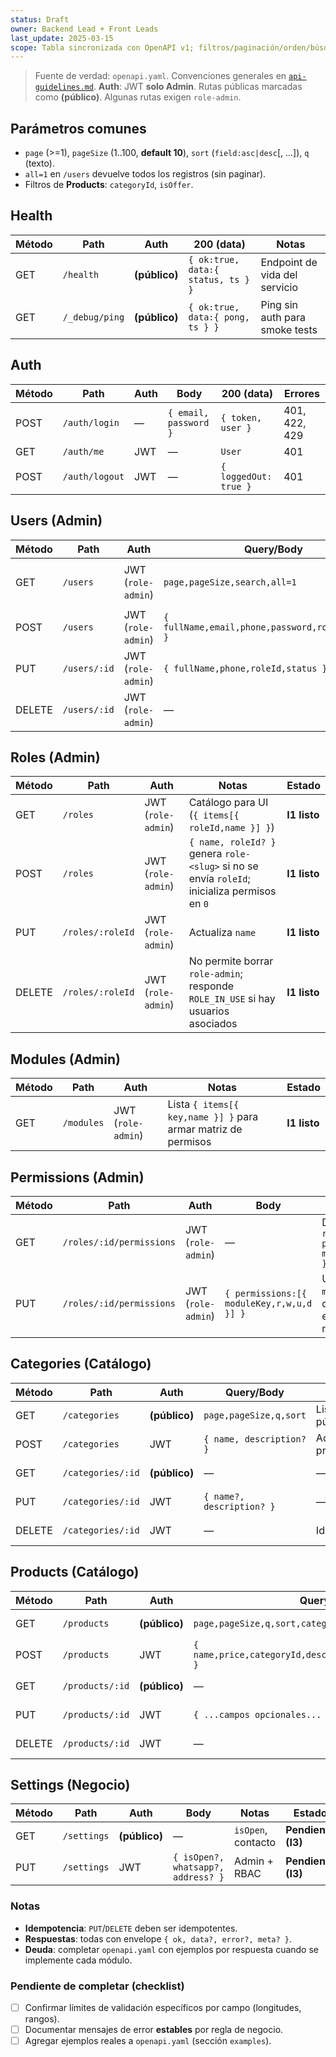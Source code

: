 ```yaml
---
status: Draft
owner: Backend Lead + Front Leads
last_update: 2025-03-15
scope: Tabla sincronizada con OpenAPI v1; filtros/paginación/orden/búsqueda consolidados; “Pendiente” donde falte implementar.
---
```


> Fuente de verdad: `openapi.yaml`. Convenciones generales en [`api-guidelines.md`](./api-guidelines.md).
> **Auth**: JWT **solo Admin**. Rutas públicas marcadas como **(público)**. Algunas rutas exigen `role-admin`.

## Parámetros comunes
- `page` (>=1), `pageSize` (1..100, **default 10**), `sort` (`field:asc|desc`[, ...]), `q` (texto).
- `all=1` en `/users` devuelve todos los registros (sin paginar).
- Filtros de **Products**: `categoryId`, `isOffer`.


## Health
| Método | Path | Auth | 200 (data) | Notas |
|---|---|---|---|---|
| GET | `/health` | **(público)** | `{ ok:true, data:{ status, ts } }` | Endpoint de vida del servicio |
| GET | `/_debug/ping` | **(público)** | `{ ok:true, data:{ pong, ts } }` | Ping sin auth para smoke tests |

## Auth
| Método | Path | Auth | Body | 200 (data) | Errores |
|---|---|---|---|---|---|
| POST | `/auth/login` | — | `{ email, password }` | `{ token, user }` | 401, 422, 429 |
| GET | `/auth/me` | JWT | — | `User` | 401 |
| POST | `/auth/logout` | JWT | — | `{ loggedOut: true }` | 401 |

## Users (Admin)
| Método | Path | Auth | Query/Body | Notas | Estado |
|---|---|---|---|---|---|
| GET | `/users` | JWT (`role-admin`) | `page,pageSize,search,all=1` | `all=1` devuelve todo sin paginar; orden `fullName ASC`, envelope `{ items[{ id,fullName,email,phone,roleId,status }], meta{ page,pageSize,total } }` | **I2 listo** |
| POST | `/users` | JWT (`role-admin`) | `{ fullName,email,phone,password,roleId,status }` | Alta de usuario; valida teléfono (`^[0-9()+\s-]{7,20}$`) y evita duplicados de email | **I2 listo** |
| PUT | `/users/:id` | JWT (`role-admin`) | `{ fullName,phone,roleId,status }` | Actualiza datos (sin cambiar email/password); valida teléfono y existencia de rol | **I2 listo** |
| DELETE | `/users/:id` | JWT (`role-admin`) | — | Borrado duro; bloquea auto-eliminación (`SELF_DELETE_FORBIDDEN`) y último admin (`LAST_ADMIN_FORBIDDEN`) | **I2 listo** |

## Roles (Admin)
| Método | Path | Auth | Notas | Estado |
|---|---|---|---|---|
| GET | `/roles` | JWT (`role-admin`) | Catálogo para UI (`{ items[{ roleId,name }] }`) | **I1 listo** |
| POST | `/roles` | JWT (`role-admin`) | `{ name, roleId? }` genera `role-<slug>` si no se envía `roleId`; inicializa permisos en `0` | **I1 listo** |
| PUT | `/roles/:roleId` | JWT (`role-admin`) | Actualiza `name` | **I1 listo** |
| DELETE | `/roles/:roleId` | JWT (`role-admin`) | No permite borrar `role-admin`; responde `ROLE_IN_USE` si hay usuarios asociados | **I1 listo** |

## Modules (Admin)
| Método | Path | Auth | Notas | Estado |
|---|---|---|---|---|
| GET | `/modules` | JWT (`role-admin`) | Lista `{ items[{ key,name }] }` para armar matriz de permisos | **I1 listo** |

## Permissions (Admin)
| Método | Path | Auth | Body | Notas | Estado |
|---|---|---|---|---|---|
| GET | `/roles/:id/permissions` | JWT (`role-admin`) | — | Devuelve `{ roleId, permissions[{ moduleKey,r,w,u,d }] }` | **I1 listo** |
| PUT | `/roles/:id/permissions` | JWT (`role-admin`) | `{ permissions:[{ moduleKey,r,w,u,d }] }` | Upsert por `moduleKey` dentro de transacción; entradas ausentes no se modifican | **I1 listo** |

## Categories (Catálogo)
| Método | Path | Auth | Query/Body | Notas | Estado |
|---|---|---|---|---|---|
| GET | `/categories` | **(público)** | `page,pageSize,q,sort` | Listado público | **Pendiente (I2)** |
| POST | `/categories` | JWT | `{ name, description? }` | Admin protegido | **Pendiente (I2)** |
| GET | `/categories/:id` | **(público)** | — | — | **Pendiente (I2)** |
| PUT | `/categories/:id` | JWT | `{ name?, description? }` | — | **Pendiente (I2)** |
| DELETE | `/categories/:id` | JWT | — | Idempotente | **Pendiente (I2)** |

## Products (Catálogo)
| Método | Path | Auth | Query/Body | Notas | Estado |
|---|---|---|---|---|---|
| GET | `/products` | **(público)** | `page,pageSize,q,sort,categoryId,isOffer` | `discount 0–100` | **Pendiente (I2)** |
| POST | `/products` | JWT | `{ name,price,categoryId,description?,isOffer?,discount? }` | — | **Pendiente (I2)** |
| GET | `/products/:id` | **(público)** | — | — | **Pendiente (I2)** |
| PUT | `/products/:id` | JWT | `{ ...campos opcionales... }` | — | **Pendiente (I2)** |
| DELETE | `/products/:id` | JWT | — | Idempotente | **Pendiente (I2)** |

## Settings (Negocio)
| Método | Path | Auth | Body | Notas | Estado |
|---|---|---|---|---|---|
| GET | `/settings` | **(público)** | — | `isOpen`, contacto | **Pendiente (I3)** |
| PUT | `/settings` | JWT | `{ isOpen?, whatsapp?, address? }` | Admin + RBAC | **Pendiente (I3)** |

### Notas
- **Idempotencia**: `PUT`/`DELETE` deben ser idempotentes.  
- **Respuestas**: todas con envelope `{ ok, data?, error?, meta? }`.  
- **Deuda**: completar `openapi.yaml` con ejemplos por respuesta cuando se implemente cada módulo.

### Pendiente de completar (checklist)
- [ ] Confirmar límites de validación específicos por campo (longitudes, rangos).  
- [ ] Documentar mensajes de error **estables** por regla de negocio.  
- [ ] Agregar ejemplos reales a `openapi.yaml` (sección `examples`).  
